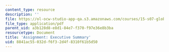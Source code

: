 ```yaml
---
content_type: resource
description: ''
file: https://ol-ocw-studio-app-qa.s3.amazonaws.com/courses/15-s07-globalhealth-lab-spring-2013/8841ac55032df6f32d4f8310f61b5d50_MIT15_S07S13_execsummary.pdf
file_type: application/pdf
parent_uid: a3b128d8-e8d1-84e7-f370-f97e36e8b3ba
resourcetype: Document
title: 'Assignment: Executive Summary'
uid: 8841ac55-032d-f6f3-2d4f-8310f61b5d50
---
```

